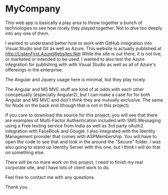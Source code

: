# MyCompany

This web app is basically a play area to throw together a bunch of technologies to see how nicely they played together.  Not to dive too deeply into any one of them.

I wanted to understand better how to work with GitHub integration into Visual Studio and Git as well as Azure.  This website is actually published at http://ListenFirst.AzureWebsites.Net  While the site is out there, it is not live, or marketed or intended to be used.  I wanted to also test the Azure integration for publishing with with Visual Studio as well as all of Azure's offereings in the enterprise.

The Angular and Jquery usage here is minimal, but they play nicely.

The Angular and MS MVC stuff are kind of at odds with each other concpetually (especially Angular2), but I can make a case for for both Angular and MS MVC and don't think they are mutually exclusive.  The same for Node on the back end (though that is not in this project).

If you care to download the source for this project, you will see that there are examples of Multi-Factor Authentication included with SMS Messaging using a Free texting service from India as well as 3rd party oAuth2 integration with FaceBook and Google.  I also integrated with the Identity Management provider that comes with ASPMembership.  You will have to open the code to see that and look in the around the "Secure" folder.  I was also going to stand up Identity Server with this one, but I think I will do that on something else.

There will be no more work on this project, I need to finish my real corporate site, and I have lots of client work to do.

Feel free to contact me with any questions.

Thank you.
